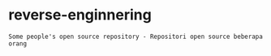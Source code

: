 # reverse-enginnering
```
Some people's open source repository - Repositori open source beberapa orang
```
